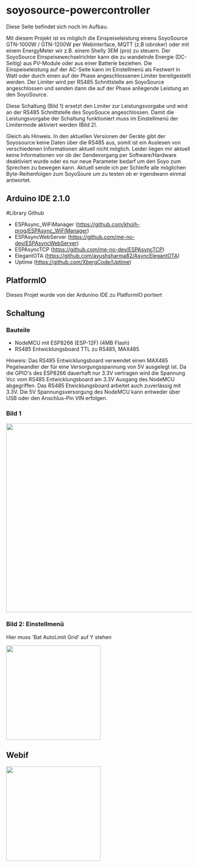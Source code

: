 # soyosource-powercontroller
Diese Seite befindet sich noch im Aufbau.

Mit diesem Projekt ist es möglich die Einspeiseleistung einens SoyoSource GTN-1000W / GTN-1200W per Webinterface, MQTT (z.B iobroker) oder mit einem EnergyMeter wir z.B. einem Shelly 3EM (pro) zu steuern.
Der SoyoSource Einspeisewechselrichter kann die zu wandelnde Energie (DC-Seitig) aus PV-Module oder aus einer Batterie beziehen. Die Einspeiseleistung auf der AC-Seite kann im Einstellmenü als Festwert in Watt oder durch einen auf der Phase angeschlossenen Limiter bereitgestellt werden. Der Limiter wird per RS485 Schnittstelle am SoyoSource angeschlossen und senden dann die auf der Phase anliegende Leistung an den SoyoSource.

Diese Schaltung (Bild 1) ersetzt den Limiter zur Leistungsvorgabe und wird an der RS485 Schnittstelle des SoyoSouce angeschlossen. Damit die Leistungsvorgabe der Schaltung funktioniert muss im Einstellmenü der Limitermode aktiviert werden (Bild 2).

Gleich als Hinweis. In den aktuellen Versionen der Geräte gibt der Soyosource keine Daten über die RS485 aus, somit ist ein Auslesen von verschiedenen Informationen aktuell nicht möglich. Leider liegen mir aktuell keine Informationen vor ob der Sendevorgang per Software/Hardware deaktiviert wurde oder es nur neue Parameter bedarf um den Soyo zum Sprechen zu bewegen kann. Aktuell sende ich per Schleife alle möglichen Byte-Reihenfolgen zum SoyoSoure um zu testen ob er irgendwann einmal antwortet.   
## Arduino IDE 2.1.0
#Library Github
 - ESPAsync_WiFiManager (https://github.com/khoih-prog/ESPAsync_WiFiManager)
 - ESPAsyncWebServer    (https://github.com/me-no-dev/ESPAsyncWebServer)
 - ESPAsyncTCP          (https://github.com/me-no-dev/ESPAsyncTCP)
 - ElegantOTA           (https://github.com/ayushsharma82/AsyncElegantOTA)
 - Uptime               (https://github.com/XbergCode/Uptime)

## PlatformIO
Dieses Projet wurde von der Ardunino IDE zu PlatformIO portiert

## Schaltung
### Bauteile
- NodeMCU mit ESP8266 (ESP-12F) (4MB Flash)
- RS485 Entwicklungsboard TTL zu RS485, MAX485

Hinweis: Das RS485 Entwicklungsboard verwendet einen MAX485 Pegelwandler der für eine Versorgungsspannung von 5V ausgelegt ist. Da die GPIO's des ESP8266 dauerhaft nur 3.3V vertragen wird die Spannung Vcc vom RS485 Entwicklungsboard am 3.3V Ausgang des NodeMCU abgegriffen. Das RS485 Etwicklungsboard arbeitet auch zuverlässig mit 3.3V. Die 5V Spannungsversorgung des NodeMCU kann entweder über USB oder den Anschlus-Pin VIN erfolgen.

### Bild 1
<img src="https://github.com/matlen67/soyosource-powercontroller/blob/main/image/wiring_nodemcu_rs485.png" width="512">

### Bild 2: Einstellmenü
Hier muss 'Bat AutoLimit Grid' auf Y stehen

<img src="https://github.com/matlen67/soyosource-powercontroller/blob/main/image/display_setup.jpg" width="256">
  

## Webif
<img src="https://github.com/matlen67/soyosource-powercontroller/blob/main/image/webif_231218_1058.png" width="256">




